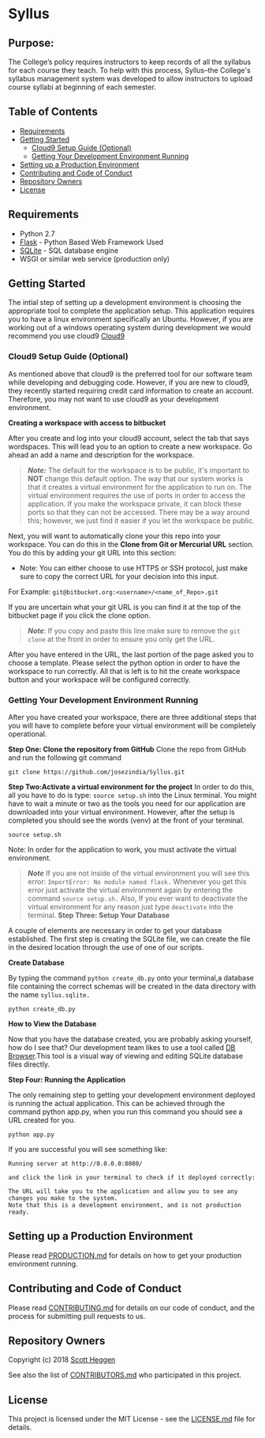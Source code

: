 # Syllus

## Purpose: 
The College’s policy requires instructors to keep records of all the syllabus for each course they teach. To help with this process, Syllus–the College's syllabus management system was developed to allow instructors to upload course syllabi at beginning of each semester.

## Table of Contents
- [Requirements](#requirements)
- [Getting Started ](#getting-started )
   - [Cloud9 Setup Guide (Optional)](#cloud9-setup-guide-(optional))
   - [Getting Your Development Environment Running](#getting-your-development-environment-running) 
- [Setting up a Production Environment](#setting-up-a-production-environment)
- [Contributing and Code of Conduct](#contributing-and-code-of-conduct)
- [Repository Owners](#repository-owners)
- [License](#license)

## Requirements
* Python 2.7
* [Flask](http://flask.pocoo.org/docs/0.11/)  - Python Based Web Framework Used
* [SQLite](https://sqlite.org/) - SQL database engine
* WSGI or similar web service (production only)

## Getting Started 

The intial step of setting up a development environment is choosing the appropriate tool to complete the application setup. 
This application requires you to have a linux environment specifically an Ubuntu. 
However, if you are working out of a windows operating system during development we would recommend you use cloud9 [Cloud9](https://c9.io/?redirect=0) 

### Cloud9 Setup Guide (Optional)

As mentioned above that cloud9 is the preferred tool for our software team while developing and debugging code. 
However, if you are new to cloud9, they recently started requiring credit card information to create an account. 
Therefore, you may not want to use cloud9 as your development environment.

**Creating a workspace with access to bitbucket**

After you create and log into your cloud9 account, select the tab that says wordspaces. This will lead you to an option to create a new workspace. 
Go ahead an add a name and description for the workspace.

>***Note:***
The default for the workspace is to be public, it's important to **NOT** change this default option. The way that our system works is that it creates a virtual environment for the application to run on. The virtual environment requires the use of ports in order to access the application. If you make the workspace private, it can block these ports so that they can not be accessed. There may be a way around this; however, we just find it easier if you let the workspace be public.

Next, you will want to automatically clone your this repo into your workspace. You can do this in the **Clone from Git or Mercurial URL** section.
You do this by adding your git URL into this section:
* Note: You can either choose to use HTTPS or SSH protocol, just make sure to copy the correct URL for your decision into this input. 


For Example:
``git@bitbucket.org:<username>/<name_of_Repo>.git``

If you are uncertain what your git URL is you can find it at the top of the bitbucket page if you click the clone option.
>***Note***: If you copy and paste this line make sure to remove the ```git clone``` at the front in order to ensure you only get the URL.

After you have entered in the URL, the last portion of the page asked you to choose a template. Please select the python option in order to have the workspace to run correctly. 
All that is left is to hit the create workspace button and your workspace will be configured correctly.

### Getting Your Development Environment Running
After you have created your workspace, there are three additional steps that you will have to complete
before your virtual environment will be completely operational. 

**Step One: Clone the repository from GitHub**
Clone the repo from GitHub and run the following git command
```
git clone https://github.com/josezindia/Syllus.git

```

**Step Two:Activate a virtual environment for the project**
In order to do this, all you have to do is type: ```source setup.sh``` into the Linux terminal. You might have to wait a minute or two as the tools you need for our application are downloaded into your virtual environment.
However, after the setup is completed you should see the words (venv) at the front of your terminal.

```
source setup.sh

```
Note: In order for the application to work, you must activate the virtual environment.
>***Note*** If you are not inside of the virtual environment you will see this error: ```ImportError: No module named flask.``` Whenever you get this error just activate the virtual environment again by entering the command ```source setup.sh.``` Also, If you ever want to deactivate the virtual environment for any reason just type ```deactivate``` into the terminal. 
**Step Three: Setup Your Database**

A couple of elements are necessary in order to get your database established. The first step is creating the SQLite file, we can create the file in the desired location through the use of one of our scripts.

**Create Database**

By typing the command ```python create_db.py``` onto your terminal,a database file containing the correct schemas will be created in the data directory with the name ```syllus.sqlite.```
```
python create_db.py

```

**How to View the Database** 

Now that you have the database created, you are probably asking yourself, how do I see that? Our development team likes to use a tool called [DB Browser](http://sqlitebrowser.org/).This tool is a visual way of viewing and editing SQLite database files directly. 

**Step Four: Running the Application**

The only remaining step to getting your development environment deployed is running the actual application. This can be achieved through the command python app.py, when you run this command you should see a URL created for you. 

```
python app.py

```
If you are successful you will see something like:  

```
Running server at http://0.0.0.0:8080/

and click the link in your terminal to check if it deployed correctly:

The URL will take you to the application and allow you to see any changes you make to the system. 
Note that this is a development environment, and is not production ready. 
```
## Setting up a Production Environment

Please read [PRODUCTION.md](PRODUCTION.md) for details on how to get your production environment running. 


## Contributing and Code of Conduct

Please read [CONTRIBUTING.md](CONTRIBUTING.md) for details on our code of conduct, and the process for submitting pull requests to us.

## Repository Owners

Copyright (c) 2018 [Scott Heggen ](https://github.com/sheggen)

See also the list of [CONTRIBUTORS.md](CONTRIBUTORS.md) who participated in this project.

## License 

This project is licensed under the MIT License - see the [LICENSE.md](LICENSE.md)  file for details.

